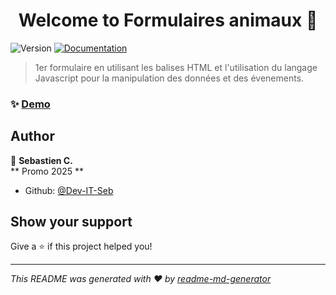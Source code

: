 <h1 align="center">Welcome to Formulaires animaux 👋</h1>
<p>
  <img alt="Version" src="https://img.shields.io/badge/version-1.0-blue.svg?cacheSeconds=2592000" />
  <a href="https://developer.mozilla.org/fr/docs/Learn_web_development/Extensions/Forms/Your_first_form" target="_blank">
    <img alt="Documentation" src="https://img.shields.io/badge/documentation-yes-brightgreen.svg" />
  </a>
</p>

> 1er formulaire en utilisant les balises HTML et l'utilisation du langage Javascript pour la manipulation des données et des évenements.

### ✨ [Demo](https://dev-it-seb.github.io/Formulaires-animaux/)

## Author

👤 **Sebastien C.**  
** Promo 2025 **

* Github: [@Dev-IT-Seb](https://github.com/Dev-IT-Seb)

## Show your support

Give a ⭐️ if this project helped you!

***
_This README was generated with ❤️ by [readme-md-generator](https://github.com/kefranabg/readme-md-generator)_
